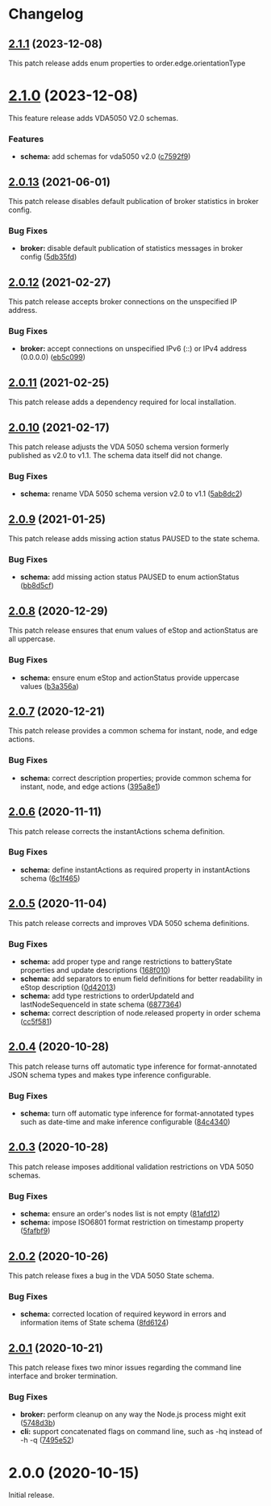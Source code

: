 # Changelog

## [2.1.1](https://github.com/coatyio/vda-5050-cli.js/compare/v2.1.0...v2.1.1) (2023-12-08)

This patch release adds enum properties to order.edge.orientationType
# [2.1.0](https://github.com/coatyio/vda-5050-cli.js/compare/v2.0.13...v2.1.0) (2023-12-08)

This feature release adds VDA5050 V2.0 schemas.

### Features

* **schema:** add schemas for vda5050 v2.0 ([c7592f9](https://github.com/coatyio/vda-5050-cli.js/commit/c7592f97cfaa4fa59f1417a89ca8641b29048a97))

## [2.0.13](https://github.com/coatyio/vda-5050-cli.js/compare/v2.0.12...v2.0.13) (2021-06-01)

This patch release disables default publication of broker statistics in broker config.

### Bug Fixes

* **broker:** disable default publication of statistics messages in broker config ([5db35fd](https://github.com/coatyio/vda-5050-cli.js/commit/5db35fd140eec7a88a4d0dbeaba1657e95f16306))

## [2.0.12](https://github.com/coatyio/vda-5050-cli.js/compare/v2.0.11...v2.0.12) (2021-02-27)

This patch release accepts broker connections on the unspecified IP address.

### Bug Fixes

* **broker:** accept connections on unspecified IPv6 (::) or IPv4 address (0.0.0.0) ([eb5c099](https://github.com/coatyio/vda-5050-cli.js/commit/eb5c099d8032f864d26ad5d1d51e7c7ae4f1f161))

## [2.0.11](https://github.com/coatyio/vda-5050-cli.js/compare/v2.0.10...v2.0.11) (2021-02-25)

This patch release adds a dependency required for local installation.

## [2.0.10](https://github.com/coatyio/vda-5050-cli.js/compare/v2.0.9...v2.0.10) (2021-02-17)

This patch release adjusts the VDA 5050 schema version formerly published as v2.0 to v1.1.
The schema data itself did not change.

### Bug Fixes

* **schema:** rename VDA 5050 schema version v2.0 to v1.1 ([5ab8dc2](https://github.com/coatyio/vda-5050-cli.js/commit/5ab8dc25c5de603d27b50aa2383acf1a432ed2e6))

## [2.0.9](https://github.com/coatyio/vda-5050-cli.js/compare/v2.0.8...v2.0.9) (2021-01-25)

This patch release adds missing action status PAUSED to the state schema.

### Bug Fixes

* **schema:** add missing action status PAUSED to enum actionStatus ([bb8d5cf](https://github.com/coatyio/vda-5050-cli.js/commit/bb8d5cfa43e4154c5c00a857229c601e897af189))

## [2.0.8](https://github.com/coatyio/vda-5050-cli.js/compare/v2.0.7...v2.0.8) (2020-12-29)

This patch release ensures that enum values of eStop and actionStatus are all uppercase.

### Bug Fixes

* **schema:** ensure enum eStop and actionStatus provide uppercase values ([b3a356a](https://github.com/coatyio/vda-5050-cli.js/commit/b3a356ad9a57ac690fe95db7e54bf6bb1be49be0))

## [2.0.7](https://github.com/coatyio/vda-5050-cli.js/compare/v2.0.6...v2.0.7) (2020-12-21)

This patch release provides a common schema for instant, node, and edge actions.

### Bug Fixes

* **schema:** correct description properties; provide common schema for instant, node, and edge actions ([395a8e1](https://github.com/coatyio/vda-5050-cli.js/commit/395a8e1c099b46ad85540b5a6b1c9a72ef0a76b3))

## [2.0.6](https://github.com/coatyio/vda-5050-cli.js/compare/v2.0.5...v2.0.6) (2020-11-11)

This patch release corrects the instantActions schema definition.

### Bug Fixes

* **schema:** define instantActions as required property in instantActions schema ([6c1f465](https://github.com/coatyio/vda-5050-cli.js/commit/6c1f4653c2ca6e95f2d9fd91b4c3161ae67a0371))

## [2.0.5](https://github.com/coatyio/vda-5050-cli.js/compare/v2.0.4...v2.0.5) (2020-11-04)

This patch release corrects and improves VDA 5050 schema definitions.

### Bug Fixes

* **schema:** add proper type and range restrictions to batteryState properties and update descriptions ([168f010](https://github.com/coatyio/vda-5050-cli.js/commit/168f0107fd16cbf6e5141f8a210dc1ad6199b78e))
* **schema:** add separators to enum field definitions for better readability in eStop description ([0d42013](https://github.com/coatyio/vda-5050-cli.js/commit/0d42013244db49b84caeb15b9fe3f0422fcc4694))
* **schema:** add type restrictions to orderUpdateId and lastNodeSequenceId in state schema ([6877364](https://github.com/coatyio/vda-5050-cli.js/commit/6877364b29cfc84cc17b797b060cd3dcb23fc36b))
* **schema:** correct description of node.released property in order schema ([cc5f581](https://github.com/coatyio/vda-5050-cli.js/commit/cc5f581a67a51a4b2956bf7d86e4107de1bc3845))

## [2.0.4](https://github.com/coatyio/vda-5050-cli.js/compare/v2.0.3...v2.0.4) (2020-10-28)

This patch release turns off automatic type inference for format-annotated JSON schema types
and makes type inference configurable.

### Bug Fixes

* **schema:** turn off automatic type inference for format-annotated types such as date-time and make inference configurable ([84c4340](https://github.com/coatyio/vda-5050-cli.js/commit/84c43402ff872776af4b5e9426b87ed41106409a))

## [2.0.3](https://github.com/coatyio/vda-5050-cli.js/compare/v2.0.2...v2.0.3) (2020-10-28)

This patch release imposes additional validation restrictions on VDA 5050 schemas.

### Bug Fixes

* **schema:** ensure an order's nodes list is not empty ([81afd12](https://github.com/coatyio/vda-5050-cli.js/commit/81afd12d93b48e23cff5642a340a656dff1f6d25))
* **schema:** impose ISO6801 format restriction on timestamp property ([5fafbf9](https://github.com/coatyio/vda-5050-cli.js/commit/5fafbf9c822388af6f12d8ccd44ab5ff9f9c2421))

## [2.0.2](https://github.com/coatyio/vda-5050-cli.js/compare/v2.0.1...v2.0.2) (2020-10-26)

This patch release fixes a bug in the VDA 5050 State schema.

### Bug Fixes

* **schema:** corrected location of required keyword in errors and information items of State schema ([8fd6124](https://github.com/coatyio/vda-5050-cli.js/commit/8fd6124e0fcd709722a241446aa3479036221382))

## [2.0.1](https://github.com/coatyio/vda-5050-cli.js/compare/v2.0.0...v2.0.1) (2020-10-21)

This patch release fixes two minor issues regarding the command line interface and broker termination.

### Bug Fixes

* **broker:** perform cleanup on any way the Node.js process might exit ([5748d3b](https://github.com/coatyio/vda-5050-cli.js/commit/5748d3b5edef55f79535a2e0e616df8a2b42cac1))
* **cli:** support concatenated flags on command line, such as -hq instead of -h -q ([7495e52](https://github.com/coatyio/vda-5050-cli.js/commit/7495e52c1fa1033a3221910bef8328206356565f))

# 2.0.0 (2020-10-15)

Initial release.